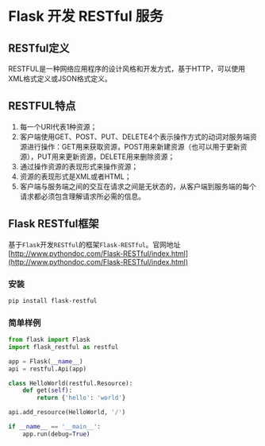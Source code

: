 # Flask 开发 RESTful 服务

## RESTful定义
RESTFUL是一种网络应用程序的设计风格和开发方式，基于HTTP，可以使用XML格式定义或JSON格式定义。

## RESTFUL特点
1. 每一个URI代表1种资源；
1. 客户端使用GET、POST、PUT、DELETE4个表示操作方式的动词对服务端资源进行操作：GET用来获取资源，POST用来新建资源（也可以用于更新资源），PUT用来更新资源，DELETE用来删除资源；
1. 通过操作资源的表现形式来操作资源；
1. 资源的表现形式是XML或者HTML；
1. 客户端与服务端之间的交互在请求之间是无状态的，从客户端到服务端的每个请求都必须包含理解请求所必需的信息。

## Flask RESTful框架
基于`Flask`开发`RESTful`的框架`Flask-RESTful`。官网地址[http://www.pythondoc.com/Flask-RESTful/index.html](http://www.pythondoc.com/Flask-RESTful/index.html)

### 安装
```bash
pip install flask-restful
```

### 简单样例
```python
from flask import Flask
import flask_restful as restful

app = Flask(__name__)
api = restful.Api(app)

class HelloWorld(restful.Resource):
    def get(self):
        return {'hello': 'world'}

api.add_resource(HelloWorld, '/')

if __name__ == '__main__':
    app.run(debug=True)
```


